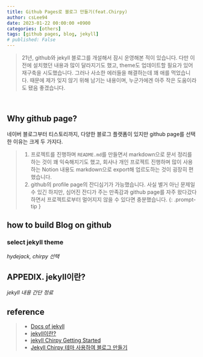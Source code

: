 ```yaml
---
title: Github Pages로 블로그 만들기(feat.Chirpy)
author: csLee94
date: 2023-01-22 00:00:00 +0900
categories: [others]
tags: [github pages, blog, jekyll]
# published: False
---
```



> 21년, github와 jekyll 블로그를 개설해서 잠시 운영해본 적이 있습니다. 다만 이전에 설치했던 내용과 많이 달라지기도 했고, theme도 업데이트할 필요가 있어 재구축을 시도했습니다.
그러나 사소한 에러들을 해결하는데 꽤 애를 먹었습니다. 때문에 제가 잊지 않기 위해 남기는 내용이며, 누군가에겐 아주 작은 도움이라도 됐음 좋겠습니다.

<br>

## Why github page?

네이버 블로그부터 티스토리까지, 다양한 블로그 플랫폼이 있지만 github page를 선택한 이유는 크게 두 가지다.
> 1. 프로젝트를 진행하며 `README.md`를 만들면서 markdown으로 문서 정리를 하는 것이 꽤 익숙해지기도 했고, 회사나 개인 프로젝트 진행하며 많이 사용하는 Notion 내용도 markdown으로 export해 업르도하는 것이 굉장히 편했습니다.
> 2. github의 profile page의 잔디심기가 가능했습니다. 사실 별거 아닌 문제일 수 있긴 하지만, 심어진 잔디가 주는 만족감과 github page를 자주 왔다갔다하면서 프로젝트로부터 멀어지지 않을 수 있다면 충분했습니다.
{: .prompt-tip }

## how to build Blog on github


### select jekyll theme
*hydejack, chirpy 선택*

##

## APPEDIX. jekyll이란?
*jekyll 내용 간단 정료*


## reference
> - [Docs of jekyll](https://jekyllrb.com/docs/)
> - [jekyll이란?](https://cheershennah.tistory.com/214)
> - [jekyll Chirpy Getting Started](https://chirpy.cotes.page/posts/getting-started/)
> - [Jekyll Chirpy 테마 사용하여 블로그 만들기](https://www.irgroup.org/posts/jekyll-chirpy/)